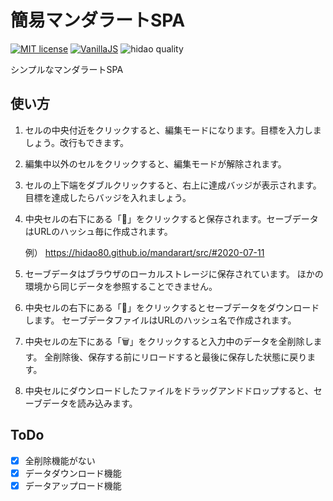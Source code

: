 # 簡易マンダラートSPA

[![MIT license](https://img.shields.io/badge/license-MIT-blue.svg?style=flat)](LICENSE.md)
[![VanillaJS](https://img.shields.io/badge/Framework-VanillaJS-blue.svg)](https://nodejs.org/ja/)
![hidao quality](https://img.shields.io/badge/hidao-quality-orange.svg)

シンプルなマンダラートSPA

## 使い方

1. セルの中央付近をクリックすると、編集モードになります。目標を入力しましょう。改行もできます。
2. 編集中以外のセルをクリックすると、編集モードが解除されます。
3. セルの上下端をダブルクリックすると、右上に達成バッジが表示されます。目標を達成したらバッジを入れましょう。
4. 中央セルの右下にある「💾」をクリックすると保存されます。セーブデータはURLのハッシュ毎に作成されます。

    例） https://hidao80.github.io/mandarart/src/#2020-07-11

5. セーブデータはブラウザのローカルストレージに保存されています。
   ほかの環境から同じデータを参照することできません。
6. 中央セルの右下にある「🔽」をクリックするとセーブデータをダウンロードします。
   セーブデータファイルはURLのハッシュ名で作成されます。
7. 中央セルの左下にある「🗑」をクリックすると入力中のデータを全削除します。
   全削除後、保存する前にリロードすると最後に保存した状態に戻ります。
8. 中央セルにダウンロードしたファイルをドラッグアンドドロップすると、セーブデータを読み込みます。

## ToDo

- [x] 全削除機能がない
- [x] データダウンロード機能
- [x] データアップロード機能
